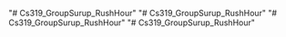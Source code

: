 "# Cs319_GroupSurup_RushHour" 
"# Cs319_GroupSurup_RushHour" 
"# Cs319_GroupSurup_RushHour" 
"# Cs319_GroupSurup_RushHour" 

